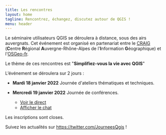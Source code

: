 ```yaml
---
title: Les rencontres
layout: home
tagline: Rencontrez, échangez, discutez autour de QGIS !
menu: header
---
```


Le séminaire utilisateurs QGIS se déroulera à distance, sous des airs auvergnats. Cet événement est organisé en partenariat entre le [CRAIG](https://www.craig.fr/) (**C**entre **R**égional **A**uvergne-Rhône-Alpes de l'**I**nformation **G**éographique) et l'[OSGeo-fr](https://www.osgeo.asso.fr/).

Le thème de ces rencontres est "**Simplifiez-vous la vie avec QGIS**"

L’événement se déroulera sur 2 jours :

* **Mardi 18 janvier 2022** Journée d'ateliers thématiques et techniques.

* **Mercredi 19 janvier 2022** Journée de conférences.
  * [Voir le direct](https://qgis.k-prod.fr)
  * [Afficher le chat](https://qgis.k-prod.fr/index-standalone-chat-readwrite.html)


Les inscriptions sont closes. 

Suivez les actualités sur <https://twitter.com/JourneesQgis> !
